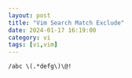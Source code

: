 ```yaml
---
layout: post
title: "Vim Search Match Exclude"
date: 2024-01-17 16:19:00
category: vi
tags: [vi,vim]
---
```


```shell
/abc \(.*defg\)\@!
```

[jekyll]: http://jekyllrb.com
[jekyll-gh]: https://github.com/jekyll/jekyll
[jekyll-help]: https://github.com/jekyll/jekyll-help

